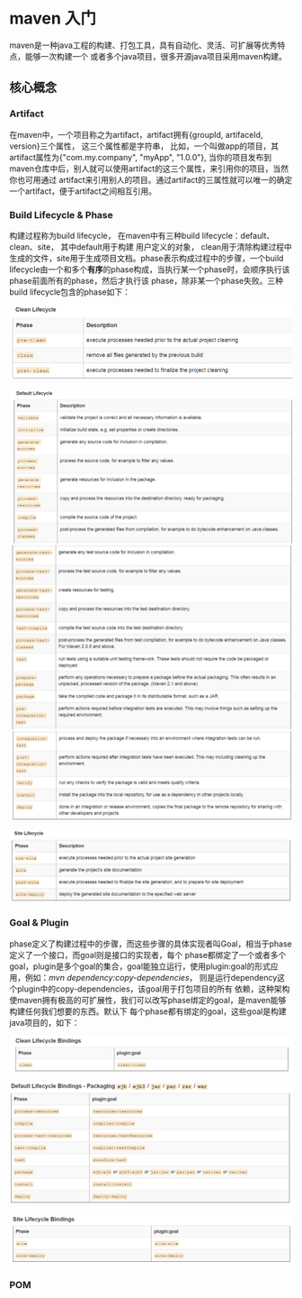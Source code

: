 # maven 入门

maven是一种java工程的构建、打包工具，具有自动化、灵活、可扩展等优秀特点，能够一次构建一个
或者多个java项目，很多开源java项目采用maven构建。

## 核心概念

### Artifact

在maven中，一个项目称之为artifact，artifact拥有{groupId, artifaceId, version}三个属性，
这三个属性都是字符串， 比如，一个叫做app的项目，其artifact属性为{"com.my.company", "myApp", "1.0.0"},
当你的项目发布到maven仓库中后，别人就可以使用artifact的这三个属性，来引用你的项目，当然你也可用通过
artifact来引用别人的项目。通过artifact的三属性就可以唯一的确定一个artifact，便于artifact之间相互引用。

### Build Lifecycle & Phase

构建过程称为build lifecycle， 在maven中有三种build lifecycle：default、clean、site， 其中default用于构建
用户定义的对象， clean用于清除构建过程中生成的文件，site用于生成项目文档。phase表示构成过程中的步骤，一个build
lifecycle由一个和多个**有序**的phase构成，当执行某一个phase时，会顺序执行该phase前面所有的phase，然后才执行该
phase，除非某一个phase失败。三种build lifecycle包含的phase如下：

![](media/maven1.png)

![](media/maven2.png)
![](media/maven3.png)
![](media/maven4.png)

![](media/maven5.png)

### Goal & Plugin 

phase定义了构建过程中的步骤，而这些步骤的具体实现者叫Goal，相当于phase定义了一个接口，而goal则是接口的实现者，每个
phase都绑定了一个或者多个goal，plugin是多个goal的集合，goal能独立运行，使用plugin:goal的形式应用，例如：*mvn 
dependency:copy-dependencies*， 则是运行dependency这个plugin中的copy-dependencies，该goal用于打包项目的所有
依赖，这种架构使maven拥有极高的可扩展性，我们可以改写phase绑定的goal，是maven能够构建任何我们想要的东西。默认下
每个phase都有绑定的goal，这些goal是构建java项目的，如下：

![](media/maven6.png)

![](media/maven7.png)

![](media/maven8.png)


### POM



